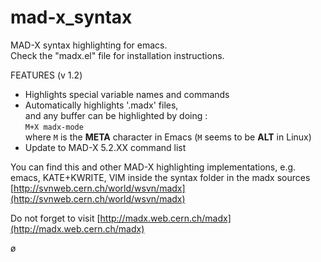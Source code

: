 mad-x_syntax
============

MAD-X syntax highlighting for emacs.  
Check the "madx.el" file for installation instructions.

FEATURES (v 1.2)

* Highlights special variable names and commands
* Automatically highlights '.madx' files,  
  and any buffer can be highlighted by doing :  
    `M+X madx-mode`  
  where `M` is the **META** character in Emacs (`M` seems to be **ALT** in Linux)
* Update to MAD-X 5.2.XX command list

You can find this and other MAD-X highlighting implementations, e.g.
  emacs, KATE+KWRITE, VIM
inside the syntax folder in the madx sources
[http://svnweb.cern.ch/world/wsvn/madx](http://svnweb.cern.ch/world/wsvn/madx)

Do not forget to visit 
[http://madx.web.cern.ch/madx](http://madx.web.cern.ch/madx)

ø
    
